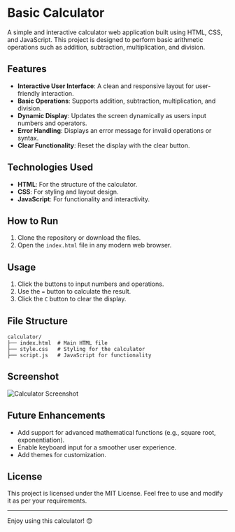 # Basic Calculator

A simple and interactive calculator web application built using HTML, CSS, and JavaScript. This project is designed to perform basic arithmetic operations such as addition, subtraction, multiplication, and division.

## Features

- **Interactive User Interface**: A clean and responsive layout for user-friendly interaction.
- **Basic Operations**: Supports addition, subtraction, multiplication, and division.
- **Dynamic Display**: Updates the screen dynamically as users input numbers and operators.
- **Error Handling**: Displays an error message for invalid operations or syntax.
- **Clear Functionality**: Reset the display with the clear button.

## Technologies Used

- **HTML**: For the structure of the calculator.
- **CSS**: For styling and layout design.
- **JavaScript**: For functionality and interactivity.

## How to Run

1. Clone the repository or download the files.
2. Open the `index.html` file in any modern web browser.

## Usage

1. Click the buttons to input numbers and operations.
2. Use the `=` button to calculate the result.
3. Click the `C` button to clear the display.

## File Structure

```
calculator/
├── index.html  # Main HTML file
├── style.css   # Styling for the calculator
├── script.js   # JavaScript for functionality
```

## Screenshot

![Calculator Screenshot](https://via.placeholder.com/300x400?text=Calculator+UI)

## Future Enhancements

- Add support for advanced mathematical functions (e.g., square root, exponentiation).
- Enable keyboard input for a smoother user experience.
- Add themes for customization.

## License

This project is licensed under the MIT License. Feel free to use and modify it as per your requirements.

---

Enjoy using this calculator! 😊
